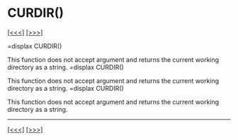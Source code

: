 # CURDIR()

[\[\<\<\<\]](ug_25.34.md) [\[\>\>\>\]](ug_25.36.md)

\=displax CURDIR()

This function does not accept argument and returns the current working
directory as a string. =displax CURDIR()

This function does not accept argument and returns the current working
directory as a string. =displax CURDIR()

This function does not accept argument and returns the current working
directory as a string.

-----

[\[\<\<\<\]](ug_25.34.md) [\[\>\>\>\]](ug_25.36.md)
